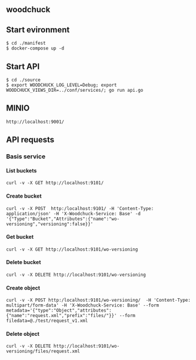 
## woodchuck

## Start evironment

    $ cd ./manifest
    $ docker-compose up -d

## Start API

    $ cd ./source
    $ export WOODCHUCK_LOG_LEVEL=Debug; export WOODCHUCK_VIEWS_DIR=../conf/services/; go run api.go 

## MINIO

    http://localhost:9001/

## API requests

### Basis service

#### List buckets

    curl -v -X GET http://localhost:9101/

#### Create bucket

    curl -v -X POST  http:/localhost:9101/ -H 'Content-Type: application/json' -H 'X-Woodchuck-Service: Base' -d '{"Type":"Bucket","Attributes":{"name":"wo-versioning","versioning":false}}'

#### Get bucket

    curl -v -X GET http://localhost:9101/wo-versioning

#### Delete bucket

    curl -v -X DELETE http://localhost:9101/wo-versioning

#### Create object

    curl -v -X POST http:/localhost:9101/wo-versioning/  -H 'Content-Type: multipart/form-data' -H 'X-Woodchuck-Service: Base' --form metadata='{"type":"Object","attributes":{"name":"request.xml","prefix":"files/"}}' --form filedata=@./test/request_v1.xml

#### Delete object

    curl -v -X DELETE http://localhost:9101/wo-versioning/files/request.xml


